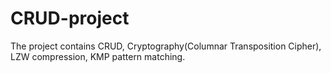 # CRUD-project
The project contains CRUD, Cryptography(Columnar Transposition Cipher), LZW compression, KMP pattern matching.
